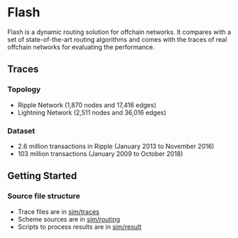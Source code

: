 # Flash

Flash is a dynamic routing solution for offchain networks. It compares with a set of state-of-the-art routing algorithms and comes with the traces of real offchain networks for evaluating the performance. 

## Traces 

### Topology
* Ripple Network (1,870 nodes and 17,416 edges) 
* Lightning Network (2,511 nodes and 36,016 edges)

### Dataset
* 2.6 million transactions in Ripple (January 2013 to November 2016)
* 103 million transactions (January 2009 to October 2018)

## Getting Started 

### Source file structure
* Trace files are in [sim/traces](sim/traces) 
* Scheme sources are in [sim/routing](sim/routing)
* Scripts to process results are in [sim/result](sim/result)